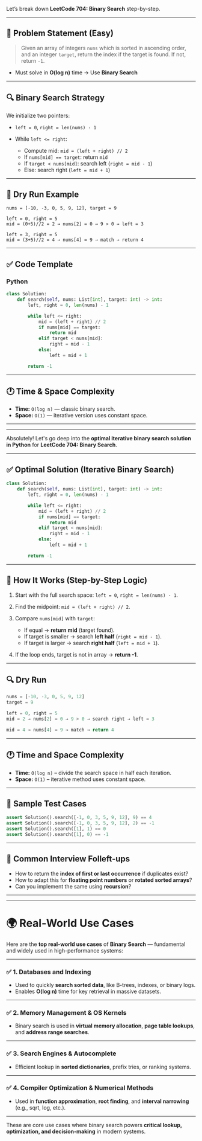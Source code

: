 Let’s break down **LeetCode 704: Binary Search** step-by-step.

---

## 🧩 Problem Statement (Easy)

> Given an array of integers `nums` which is sorted in ascending order, and an integer `target`, return the index if the target is found. If not, return `-1`.

* Must solve in **O(log n)** time → Use **Binary Search**

---

## 🔍 Binary Search Strategy

We initialize two pointers:

* `left = 0`, `right = len(nums) - 1`
* While `left <= right`:

  * Compute mid: `mid = (left + right) // 2`
  * If `nums[mid] == target`: return `mid`
  * If `target < nums[mid]`: search left (`right = mid - 1`)
  * Else: search right (`left = mid + 1`)

---

## 🧠 Dry Run Example

```text
nums = [-10, -3, 0, 5, 9, 12], target = 9

left = 0, right = 5
mid = (0+5)//2 = 2 → nums[2] = 0 → 9 > 0 → left = 3

left = 3, right = 5
mid = (3+5)//2 = 4 → nums[4] = 9 → match → return 4
```

---

## ✅ Code Template

### Python

```python
class Solution:
    def search(self, nums: List[int], target: int) -> int:
        left, right = 0, len(nums) - 1

        while left <= right:
            mid = (left + right) // 2
            if nums[mid] == target:
                return mid
            elif target < nums[mid]:
                right = mid - 1
            else:
                left = mid + 1

        return -1
```


---

## 🕐 Time & Space Complexity

* **Time:** `O(log n)` — classic binary search.
* **Space:** `O(1)` — iterative version uses constant space.

---

---

Absolutely! Let's go deep into the **optimal iterative binary search solution in Python** for **LeetCode 704: Binary Search**.

---

## ✅ Optimal Solution (Iterative Binary Search)

```python
class Solution:
    def search(self, nums: List[int], target: int) -> int:
        left, right = 0, len(nums) - 1

        while left <= right:
            mid = (left + right) // 2
            if nums[mid] == target:
                return mid
            elif target < nums[mid]:
                right = mid - 1
            else:
                left = mid + 1

        return -1
```

---

## 🧠 How It Works (Step-by-Step Logic)

1. Start with the full search space: `left = 0`, `right = len(nums) - 1`.
2. Find the midpoint: `mid = (left + right) // 2`.
3. Compare `nums[mid]` with `target`:

   * If equal → **return mid** (target found).
   * If target is smaller → search **left half** (`right = mid - 1`).
   * If target is larger → search **right half** (`left = mid + 1`).
4. If the loop ends, target is not in array → **return -1**.

---

## 🔍 Dry Run

```python
nums = [-10, -3, 0, 5, 9, 12]
target = 9

left = 0, right = 5
mid = 2 → nums[2] = 0 → 9 > 0 → search right → left = 3

mid = 4 → nums[4] = 9 → match → return 4
```

---

## 🕐 Time and Space Complexity

* **Time:** `O(log n)` – divide the search space in half each iteration.
* **Space:** `O(1)` – iterative method uses constant space.

---

## 🧪 Sample Test Cases

```python
assert Solution().search([-1, 0, 3, 5, 9, 12], 9) == 4
assert Solution().search([-1, 0, 3, 5, 9, 12], 2) == -1
assert Solution().search([1], 1) == 0
assert Solution().search([1], 0) == -1
```

---

## 🔁 Common Interview Folleft-ups

* How to return the **index of first or last occurrence** if duplicates exist?
* How to adapt this for **floating point numbers** or **rotated sorted arrays**?
* Can you implement the same using **recursion**?

---

---

# 🌍 Real-World Use Cases

Here are the **top real-world use cases** of **Binary Search** — fundamental and widely used in high-performance systems:

---

### ✅ 1. **Databases and Indexing**

* Used to quickly **search sorted data**, like B-trees, indexes, or binary logs.
* Enables **O(log n)** time for key retrieval in massive datasets.

---

### ✅ 2. **Memory Management & OS Kernels**

* Binary search is used in **virtual memory allocation**, **page table lookups**, and **address range searches**.

---

### ✅ 3. **Search Engines & Autocomplete**

* Efficient lookup in **sorted dictionaries**, prefix tries, or ranking systems.

---

### ✅ 4. **Compiler Optimization & Numerical Methods**

* Used in **function approximation**, **root finding**, and **interval narrowing** (e.g., sqrt, log, etc.).

---

These are core use cases where binary search powers **critical lookup, optimization, and decision-making** in modern systems.


